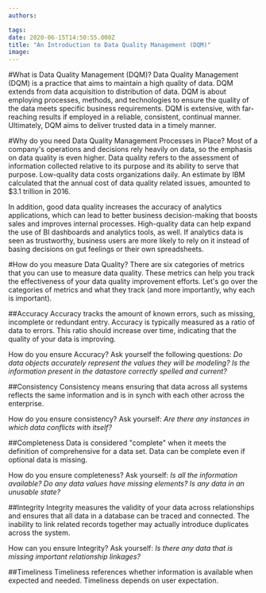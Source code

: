 ```yaml
---
authors:

tags:
date: 2020-06-15T14:50:55.000Z
title: "An Introduction to Data Quality Management (DQM)"
image:
---
```


#What is Data Quality Management (DQM)?
Data Quality Management (DQM) is a practice that aims to maintain a high quality of data. DQM extends from data acquisition to distribution of data. DQM is about employing processes, methods, and technologies to ensure the quality of the data meets specific business requirements. DQM is extensive, with far-reaching results if employed in a reliable, consistent, continual manner. Ultimately, DQM aims to deliver trusted data in a timely manner.

#Why do you need Data Quality Management Processes in Place?
Most of a company's operations and decisions rely heavily on data, so the emphasis on data quality is even higher. Data quality refers to the assessment of information collected relative to its purpose and its ability to serve that purpose. Low-quality data costs organizations daily. An estimate by IBM calculated that the annual cost of data quality related issues, amounted to $3.1 trillion in 2016.

In addition, good data quality increases the accuracy of analytics applications, which can lead to better business decision-making that boosts sales and improves internal processes. High-quality data can help expand the use of BI dashboards and analytics tools, as well. If analytics data is seen as trustworthy, business users are more likely to rely on it instead of basing decisions on gut feelings or their own spreadsheets.

#How do you measure Data Quality?
There are six categories of metrics that you can use to measure data quality. These metrics can help you track the effectiveness of your data quality improvement efforts. Let's go over the categories of metrics and what they track (and more importantly, why each is important).

##Accuracy
Accuracy tracks the amount of known errors, such as missing, incomplete or redundant entry. Accuracy is typically measured as a ratio of data to errors. This ratio should increase over time, indicating that the quality of your data is improving.

How do you ensure Accuracy? Ask yourself the following questions:
*Do data objects accurately represent the values they will be modeling?*
*Is the information present in the datastore correctly spelled and current?*

##Consistency
Consistency means ensuring that data across all systems reflects the same information and is in synch with each other across the enterprise.  

How do you ensure consistency? Ask yourself:
*Are there any instances in which data conflicts with itself?*

##Completeness
Data is considered "complete" when it meets the definition of comprehensive for a data set. Data can be complete even if optional data is missing.

How do you ensure completeness? Ask yourself:
*Is all the information available?*
*Do any data values have missing elements?*
*Is any data in an unusable state?*

##Integrity
Integrity measures the validity of your data across relationships and ensures that all data in a database can be traced and connected.  The inability to link related records together may actually introduce duplicates across the system.

How can you ensure Integrity? Ask yourself:
*Is there any data that is missing important relationship linkages?*

##Timeliness
Timeliness references whether information is available when expected and needed. Timeliness depends on user expectation.
